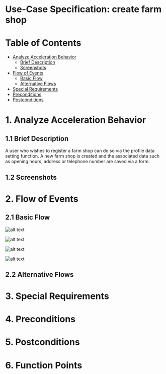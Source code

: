 # Use-Case Specification: create farm shop

# Table of Contents
- [Analyze Acceleration Behavior](#1-analyze-acceleration-behavior)
    - [Brief Description](#11-brief-description)
    - [Screenshots](#12-screenshots)
- [Flow of Events](#2-flow-of-events)
    - [Basic Flow](#21-basic-flow)
    - [Alternative Flows](#22-alternative-flows)
- [Special Requirements](#3-special-requirements)
- [Preconditions](#4-preconditions)
- [Postconditions](#5-postconditions)

# 1. Analyze Acceleration Behavior
## 1.1 Brief Description

A user who wishes to register a farm shop can do so via the profile data setting function. A new farm shop is created and the associated data such as opening hours, address or telephone number are saved via a form.

## 1.2 Screenshots


# 2. Flow of Events
## 2.1 Basic Flow
![alt text][ActivityDiagram]

[ActivityDiagram]: https://github.com/linkna/FyF/blob/master/documentation/UC/activity%20Diagrams-create%20farm%20shop.jpg "Activity Diagram"

![alt text][MockUp1]

[MockUp1]: https://github.com/FyF-Team/fyf/blob/master/UC/Create%20Farmshop1.png "MockUp1"

![alt text][MockUp2]

[MockUp2]: https://github.com/FyF-Team/fyf/blob/master/UC/Create%20Farmshop%202.png "MockUp2"

![alt text][MockUp3]

[MockUp3]: https://github.com/FyF-Team/fyf/blob/master/UC/Create%20Farmshop3.png "MockUp3"

## 2.2 Alternative Flows
# 3. Special Requirements


# 4. Preconditions


# 5. Postconditions


# 6. Function Points
